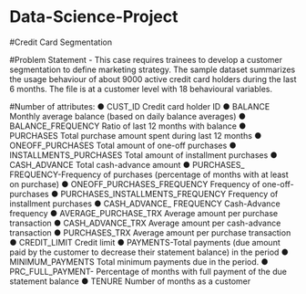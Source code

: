 # Data-Science-Project

#Credit Card Segmentation

#Problem Statement -
This case requires trainees to develop a customer segmentation to define
marketing strategy. The sample dataset summarizes the usage behaviour of about 9000
active credit card holders during the last 6 months. The file is at a customer level with
18 behavioural variables.

#Number of attributes:
● CUST_ID Credit card holder ID
● BALANCE Monthly average balance (based on daily balance averages)
● BALANCE_FREQUENCY Ratio of last 12 months with balance
● PURCHASES Total purchase amount spent during last 12 months
● ONEOFF_PURCHASES Total amount of one-off purchases
● INSTALLMENTS_PURCHASES Total amount of installment purchases
● CASH_ADVANCE Total cash-advance amount
● PURCHASES_ FREQUENCY-Frequency of purchases (percentage of months
with at least on purchase)
● ONEOFF_PURCHASES_FREQUENCY Frequency of one-off-purchases
● PURCHASES_INSTALLMENTS_FREQUENCY Frequency of installment
purchases
● CASH_ADVANCE_ FREQUENCY Cash-Advance frequency
● AVERAGE_PURCHASE_TRX Average amount per purchase transaction
● CASH_ADVANCE_TRX Average amount per cash-advance transaction
● PURCHASES_TRX Average amount per purchase transaction
● CREDIT_LIMIT Credit limit
● PAYMENTS-Total payments (due amount paid by the customer to decrease their
statement balance) in the period
● MINIMUM_PAYMENTS Total minimum payments due in the period.
● PRC_FULL_PAYMENT- Percentage of months with full payment of the due
statement balance
● TENURE Number of months as a customer
